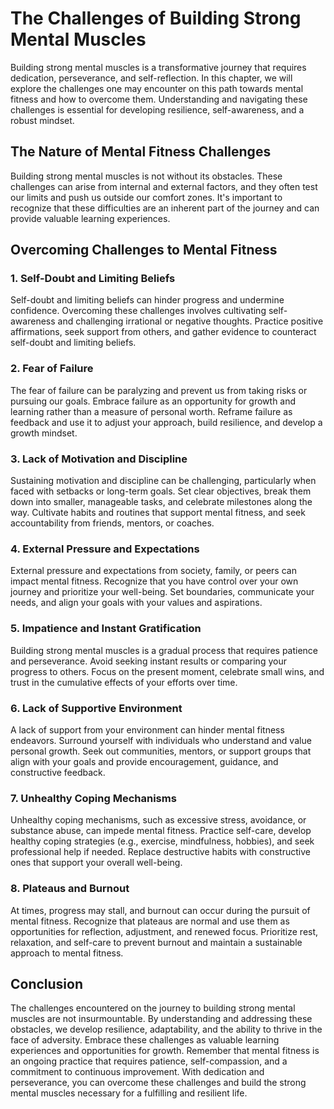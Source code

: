 The Challenges of Building Strong Mental Muscles
===========================================================

Building strong mental muscles is a transformative journey that requires dedication, perseverance, and self-reflection. In this chapter, we will explore the challenges one may encounter on this path towards mental fitness and how to overcome them. Understanding and navigating these challenges is essential for developing resilience, self-awareness, and a robust mindset.

The Nature of Mental Fitness Challenges
---------------------------------------

Building strong mental muscles is not without its obstacles. These challenges can arise from internal and external factors, and they often test our limits and push us outside our comfort zones. It's important to recognize that these difficulties are an inherent part of the journey and can provide valuable learning experiences.

Overcoming Challenges to Mental Fitness
---------------------------------------

### 1. Self-Doubt and Limiting Beliefs

Self-doubt and limiting beliefs can hinder progress and undermine confidence. Overcoming these challenges involves cultivating self-awareness and challenging irrational or negative thoughts. Practice positive affirmations, seek support from others, and gather evidence to counteract self-doubt and limiting beliefs.

### 2. Fear of Failure

The fear of failure can be paralyzing and prevent us from taking risks or pursuing our goals. Embrace failure as an opportunity for growth and learning rather than a measure of personal worth. Reframe failure as feedback and use it to adjust your approach, build resilience, and develop a growth mindset.

### 3. Lack of Motivation and Discipline

Sustaining motivation and discipline can be challenging, particularly when faced with setbacks or long-term goals. Set clear objectives, break them down into smaller, manageable tasks, and celebrate milestones along the way. Cultivate habits and routines that support mental fitness, and seek accountability from friends, mentors, or coaches.

### 4. External Pressure and Expectations

External pressure and expectations from society, family, or peers can impact mental fitness. Recognize that you have control over your own journey and prioritize your well-being. Set boundaries, communicate your needs, and align your goals with your values and aspirations.

### 5. Impatience and Instant Gratification

Building strong mental muscles is a gradual process that requires patience and perseverance. Avoid seeking instant results or comparing your progress to others. Focus on the present moment, celebrate small wins, and trust in the cumulative effects of your efforts over time.

### 6. Lack of Supportive Environment

A lack of support from your environment can hinder mental fitness endeavors. Surround yourself with individuals who understand and value personal growth. Seek out communities, mentors, or support groups that align with your goals and provide encouragement, guidance, and constructive feedback.

### 7. Unhealthy Coping Mechanisms

Unhealthy coping mechanisms, such as excessive stress, avoidance, or substance abuse, can impede mental fitness. Practice self-care, develop healthy coping strategies (e.g., exercise, mindfulness, hobbies), and seek professional help if needed. Replace destructive habits with constructive ones that support your overall well-being.

### 8. Plateaus and Burnout

At times, progress may stall, and burnout can occur during the pursuit of mental fitness. Recognize that plateaus are normal and use them as opportunities for reflection, adjustment, and renewed focus. Prioritize rest, relaxation, and self-care to prevent burnout and maintain a sustainable approach to mental fitness.

Conclusion
----------

The challenges encountered on the journey to building strong mental muscles are not insurmountable. By understanding and addressing these obstacles, we develop resilience, adaptability, and the ability to thrive in the face of adversity. Embrace these challenges as valuable learning experiences and opportunities for growth. Remember that mental fitness is an ongoing practice that requires patience, self-compassion, and a commitment to continuous improvement. With dedication and perseverance, you can overcome these challenges and build the strong mental muscles necessary for a fulfilling and resilient life.
